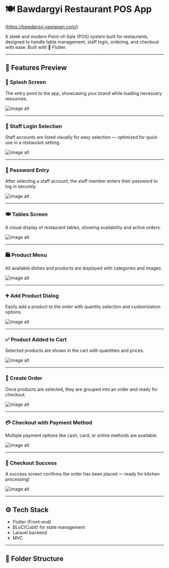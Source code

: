 # 🍽️ Bawdargyi Restaurant POS App

(https://bawdargyi.yawjapan.com/)

A sleek and modern Point-of-Sale (POS) system built for restaurants, designed to handle table management, staff login, ordering, and checkout with ease. Built with 💙 Flutter.

---

## 📱 Features Preview

### 🚀 Splash Screen
The entry point to the app, showcasing your brand while loading necessary resources.

![image alt](https://github.com/khamenkhai/bawdargyi_pos_screenshots/blob/main/images/1.splash.png?raw=true)

---

### 🔐 Staff Login Selection
Staff accounts are listed visually for easy selection — optimized for quick use in a restaurant setting.

![image alt](https://github.com/khamenkhai/bawdargyi_pos_screenshots/blob/main/images/2.login.png?raw=true)

---

### 🔑 Password Entry
After selecting a staff account, the staff member enters their password to log in securely.

![image alt](https://github.com/khamenkhai/bawdargyi_pos_screenshots/blob/main/images/3.staff_login.png?raw=true)

---

### 🍽️ Tables Screen
A visual display of restaurant tables, showing availability and active orders.

![image alt](https://github.com/khamenkhai/bawdargyi_pos_screenshots/blob/main/images/4.table.png?raw=true)

---

### 🛍️ Product Menu
All available dishes and products are displayed with categories and images.

![image alt](https://github.com/khamenkhai/bawdargyi_pos_screenshots/blob/main/images/5.order_screen.png?raw=true)

---

### ➕ Add Product Dialog
Easily add a product to the order with quantity selection and customization options.

![image alt](https://github.com/khamenkhai/bawdargyi_pos_screenshots/blob/main/images/6.add_product.png?raw=true)

---

### ✅ Product Added to Cart
Selected products are shown in the cart with quantities and prices.

![image alt](https://github.com/khamenkhai/bawdargyi_pos_screenshots/blob/main/images/7.prroduct_in_cart.png?raw=true)

---

### 🧾 Create Order
Once products are selected, they are grouped into an order and ready for checkout.

![image alt](https://github.com/khamenkhai/bawdargyi_pos_screenshots/blob/main/images/8.product_in_order.png?raw=true)

---

### 💳 Checkout with Payment Method
Multiple payment options like cash, card, or online methods are available.

![image alt](https://github.com/khamenkhai/bawdargyi_pos_screenshots/blob/main/images/9.choose_payment.png?raw=true)

---

### 🎉 Checkout Success
A success screen confirms the order has been placed — ready for kitchen processing!

![image alt](https://github.com/khamenkhai/bawdargyi_pos_screenshots/blob/main/images/10.checkout_success.png?raw=true)


---

## ⚙️ Tech Stack
- Flutter (Front-end)
- BLoC(Cubit) for state management
- Laravel backend
- MVC

---

## 📂 Folder Structure

